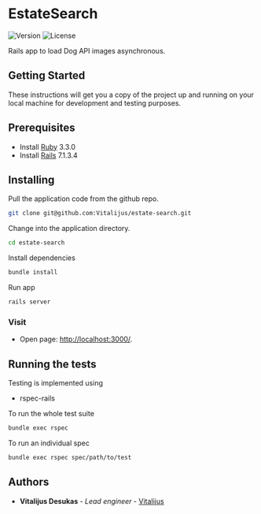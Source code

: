 # EstateSearch

![Version](https://img.shields.io/badge/dynamic/json?color=blue&label=version&prefix=v&query=%24.version&url=https%3A%2F%2Fe49ee07a33e40aab8c7c4b39816a12eb6734f2f0%40raw.githubusercontent.com%2FAutorama%2Fcustomers%2Fdevelop%2Fpackage.json)
![License](https://img.shields.io/badge/dynamic/json?color=888&label=license&query=%24.license&url=https%3A%2F%2Fe49ee07a33e40aab8c7c4b39816a12eb6734f2f0%40raw.githubusercontent.com%2FAutorama%2Fcustomers%2Fdevelop%2Fpackage.json)

Rails app to load Dog API images asynchronous.

## Getting Started

These instructions will get you a copy of the project up and running on your local machine for development and testing purposes.

## Prerequisites

- Install [Ruby](https://www.ruby-lang.org/en/downloads/) 3.3.0
- Install [Rails](https://rubyonrails.org/) 7.1.3.4

## Installing

Pull the application code from the github repo.

```sh
git clone git@github.com:Vitalijus/estate-search.git
```

Change into the application directory.

```sh
cd estate-search
```

Install dependencies

```sh
bundle install
```

Run app

```sh
rails server
```

### Visit

- Open page: [http://localhost:3000/](http://localhost:3000/).

## Running the tests

Testing is implemented using

- rspec-rails

To run the whole test suite

```sh
bundle exec rspec
```

To run an individual spec

```sh
bundle exec rspec spec/path/to/test
```

## Authors

- **Vitalijus Desukas** - _Lead engineer_ -
  [Vitalijus](https://github.com/Vitalijus)
